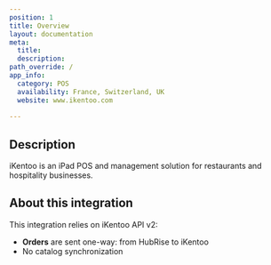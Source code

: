 ```yaml
---
position: 1
title: Overview
layout: documentation
meta:
  title:
  description:
path_override: /
app_info:
  category: POS
  availability: France, Switzerland, UK
  website: www.ikentoo.com
  
---
```


## Description

iKentoo is an iPad POS and management solution for restaurants and hospitality businesses.

## About this integration

This integration relies on iKentoo API v2:

- **Orders** are sent one-way: from HubRise to iKentoo
- No catalog synchronization
